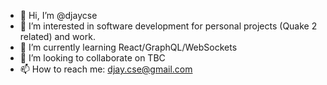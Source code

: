 - 👋 Hi, I’m @djaycse
- 👀 I’m interested in software development for personal projects (Quake 2 related) and work.
- 🌱 I’m currently learning React/GraphQL/WebSockets
- 💞️ I’m looking to collaborate on TBC
- 📫 How to reach me: djay.cse@gmail.com

<!---
djaycse/djaycse is a ✨ special ✨ repository because its `README.md` (this file) appears on your GitHub profile.
You can click the Preview link to take a look at your changes.
--->
